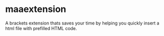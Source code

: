 # maaextension
A brackets extension thats saves your time by helping you quickly insert a html file
 with prefilled HTML code.